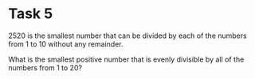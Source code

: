 # Task 5


2520 is the smallest number that can be divided 
by each of the numbers from 1 to 10 without any remainder.

What is the smallest positive number that is evenly 
divisible by all of the numbers from 1 to 20?


